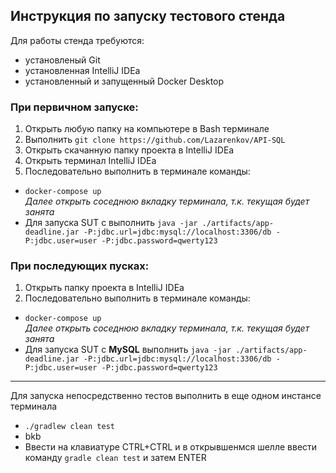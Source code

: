 ## Инструкция по запуску тестового стенда
Для работы стенда требуются:
* установленый Git
* установленная IntelliJ IDEa
* установленный и запущенный Docker Desktop
### При первичном запуске:
1. Открыть любую папку на компьютере в Bash терминале
1. Выполнить `git clone https://github.com/Lazarenkov/API-SQL`
1. Открыть скачанную папку проекта в IntelliJ IDEa
1. Открыть терминал IntelliJ IDEa
1. Последовательно выполнить в терминале команды:
* `docker-compose up`  
  *Далее открыть соседнюю вкладку терминала, т.к. текущая будет занята*
*  Для запуска SUT с выполнить `java -jar ./artifacts/app-deadline.jar -P:jdbc.url=jdbc:mysql://localhost:3306/db -P:jdbc.user=user -P:jdbc.password=qwerty123`  
   
### При последующих пусках:
1. Открыть папку проекта в IntelliJ IDEa
1. Последовательно выполнить в терминале команды:
* `docker-compose up`  
  *Далее открыть соседнюю вкладку терминала, т.к. текущая будет занята*
*  Для запуска SUT с **MySQL** выполнить `java -jar ./artifacts/app-deadline.jar -P:jdbc.url=jdbc:mysql://localhost:3306/db -P:jdbc.user=user -P:jdbc.password=qwerty123`
---
Для запуска непосредственно тестов выполнить в еще одном инстансе терминала
* `./gradlew clean test`  
* bkb
* Ввести на клавиатуре CTRL+CTRL и в открывшенмся шелле ввести команду `gradle clean test` и затем ENTER
  